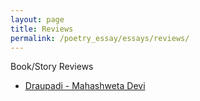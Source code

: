 ```yaml
---
layout: page
title: Reviews
permalink: /poetry_essay/essays/reviews/
---
```


Book/Story Reviews
<ul>
	<li><a href="dopdi">Draupadi - Mahashweta Devi</a> </li>
</ul>